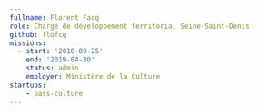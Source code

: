 ```yaml
---
fullname: Florent Facq
role: Chargé de développement territorial Seine-Saint-Denis
github: flofcq
missions:
  - start: '2018-09-25'
    end: '2019-04-30'
    status: admin
    employer: Ministère de la Culture
startups:
    - pass-culture
---
```

